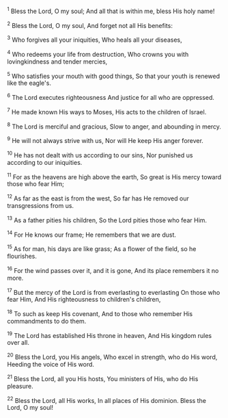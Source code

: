 <sup>1</sup> 
Bless the Lord, O my soul; And all that is within me, bless His holy name! 

<sup>2</sup> 
Bless the Lord, O my soul, And forget not all His benefits: 

<sup>3</sup> 
Who forgives all your iniquities, Who heals all your diseases, 

<sup>4</sup> 
Who redeems your life from destruction, Who crowns you with lovingkindness and tender mercies, 

<sup>5</sup> 
Who satisfies your mouth with good things, So that your youth is renewed like the eagle's. 

<sup>6</sup> 
The Lord executes righteousness And justice for all who are oppressed. 

<sup>7</sup> 
He made known His ways to Moses, His acts to the children of Israel. 

<sup>8</sup> 
The Lord is merciful and gracious, Slow to anger, and abounding in mercy. 

<sup>9</sup> 
He will not always strive with us, Nor will He keep His anger forever. 

<sup>10</sup> 
He has not dealt with us according to our sins, Nor punished us according to our iniquities. 

<sup>11</sup> 
For as the heavens are high above the earth, So great is His mercy toward those who fear Him; 

<sup>12</sup> 
As far as the east is from the west, So far has He removed our transgressions from us. 

<sup>13</sup> 
As a father pities his children, So the Lord pities those who fear Him. 

<sup>14</sup> 
For He knows our frame; He remembers that we are dust. 

<sup>15</sup> 
As for man, his days are like grass; As a flower of the field, so he flourishes. 

<sup>16</sup> 
For the wind passes over it, and it is gone, And its place remembers it no more. 

<sup>17</sup> 
But the mercy of the Lord is from everlasting to everlasting On those who fear Him, And His righteousness to children's children, 

<sup>18</sup> 
To such as keep His covenant, And to those who remember His commandments to do them. 

<sup>19</sup> 
The Lord has established His throne in heaven, And His kingdom rules over all. 

<sup>20</sup> 
Bless the Lord, you His angels, Who excel in strength, who do His word, Heeding the voice of His word. 

<sup>21</sup> 
Bless the Lord, all you His hosts, You ministers of His, who do His pleasure. 

<sup>22</sup> 
Bless the Lord, all His works, In all places of His dominion. Bless the Lord, O my soul!